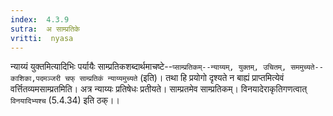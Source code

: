 ```yaml
---
index:  4.3.9
sutra:  अ साम्प्रतिके
vritti:  nyasa
---
```


न्याय्यं युक्तमित्यादिभिः पर्यायैः साम्प्रतिकशब्दार्थमाचष्टे--`प्साम्प्रतिकम्--न्याय्यम्, युक्तम्, उचितम्, सममुच्यते--काशिका,पदमञ्जरी चफ् साम्प्रतिकं न्याय्यमुच्यते` (इति)। तथा हि प्रयोगो दृश्यते न बाह्यं प्राप्तमित्येवं वर्त्तितव्यमसाम्प्रतमिति। अत्र न्याय्यः प्रतिषेधः प्रतीयते। साम्प्रतमेव साम्प्रतिकम्। विनयादेराकृतिगणत्वात् `विनयादिभ्यश्च` (5.4.34) इति ठक्।।

